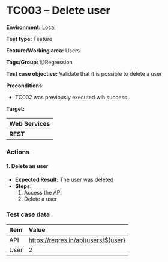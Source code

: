 # TC003 – Delete user

**Environment:** Local

**Test type:** Feature

**Feature/Working area:** Users

**Tags/Group:** @Regression

**Test case objective:** Validate that it is possible to delete a user

**Preconditions:**

* TC002 was previously executed wih success

**Target:**

| Web Services          |
|:----------------------|
| **REST** |

### Actions

#### 1. Delete an user

* **Expected Result:** The user was deleted
* **Steps:**
    <ol>
        <li>Access the API</li>
        <li>Delete a user</li>
    </ol>

### Test case data

| Item                  | Value      |
|:----------------------|:-----------|
| API                   | https://reqres.in/api/users/${user} |
| User                  | 2 |